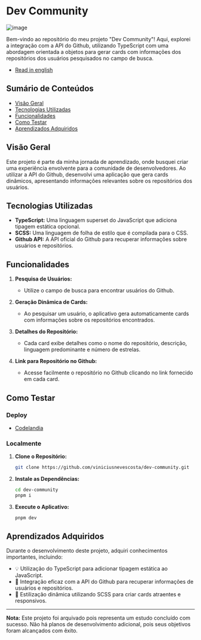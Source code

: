 # Dev Community

![image](https://github.com/viniciusnevescosta/dev-community/assets/66970818/058c902c-73e5-4276-bb23-dc631a36edc0)

Bem-vindo ao repositório do meu projeto "Dev Community"! Aqui, explorei a integração com a API do Github, utilizando TypeScript com uma abordagem orientada a objetos para gerar cards com informações dos repositórios dos usuários pesquisados no campo de busca.

- [Read in english](en_README.md)

## Sumário de Conteúdos

- [Visão Geral](#visão-geral)
- [Tecnologias Utilizadas](#tecnologias-utilizadas)
- [Funcionalidades](#funcionalidades)
- [Como Testar](#como-testar)
- [Aprendizados Adquiridos](#aprendizados-adquiridos)

## Visão Geral

Este projeto é parte da minha jornada de aprendizado, onde busquei criar uma experiência envolvente para a comunidade de desenvolvedores. Ao utilizar a API do Github, desenvolvi uma aplicação que gera cards dinâmicos, apresentando informações relevantes sobre os repositórios dos usuários.

## Tecnologias Utilizadas

- **TypeScript:** Uma linguagem superset do JavaScript que adiciona tipagem estática opcional.
- **SCSS:** Uma linguagem de folha de estilo que é compilada para o CSS.
- **Github API:** A API oficial do Github para recuperar informações sobre usuários e repositórios.

## Funcionalidades

1. **Pesquisa de Usuários:**
   - Utilize o campo de busca para encontrar usuários do Github.

2. **Geração Dinâmica de Cards:**
   - Ao pesquisar um usuário, o aplicativo gera automaticamente cards com informações sobre os repositórios encontrados.

3. **Detalhes do Repositório:**
   - Cada card exibe detalhes como o nome do repositório, descrição, linguagem predominante e número de estrelas.

4. **Link para Repositório no Github:**
   - Acesse facilmente o repositório no Github clicando no link fornecido em cada card.

## Como Testar

### Deploy

- [Codelandia](https://desafio22-codelandia.vercel.app/)

### Localmente

1. **Clone o Repositório:**
   ```bash
   git clone https://github.com/viniciusnevescosta/dev-community.git
   ```

2. **Instale as Dependências:**
   ```bash
   cd dev-community
   pnpm i
   ```

3. **Execute o Aplicativo:**
   ```bash
   pnpm dev
   ```
   
## Aprendizados Adquiridos

Durante o desenvolvimento deste projeto, adquiri conhecimentos importantes, incluindo:

- 💡 Utilização do TypeScript para adicionar tipagem estática ao JavaScript.
- 🔄 Integração eficaz com a API do Github para recuperar informações de usuários e repositórios.
- 🎨 Estilização dinâmica utilizando SCSS para criar cards atraentes e responsivos.

---

**Nota:** Este projeto foi arquivado pois representa um estudo concluído com sucesso. Não há planos de desenvolvimento adicional, pois seus objetivos foram alcançados com êxito.
